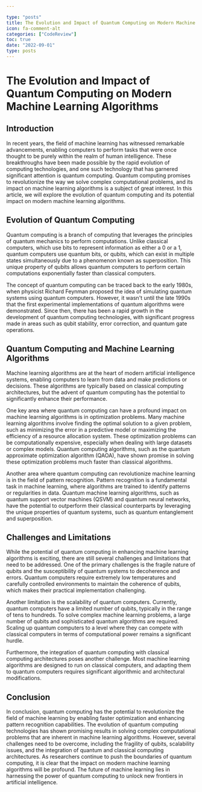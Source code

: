 ```yaml
---

type: "posts"
title: The Evolution and Impact of Quantum Computing on Modern Machine Learning Algorithms
icon: fa-comment-alt
categories: ["CodeReview"]
toc: true
date: "2022-09-01"
type: posts
---
```





# The Evolution and Impact of Quantum Computing on Modern Machine Learning Algorithms

## Introduction

In recent years, the field of machine learning has witnessed remarkable advancements, enabling computers to perform tasks that were once thought to be purely within the realm of human intelligence. These breakthroughs have been made possible by the rapid evolution of computing technologies, and one such technology that has garnered significant attention is quantum computing. Quantum computing promises to revolutionize the way we solve complex computational problems, and its impact on machine learning algorithms is a subject of great interest. In this article, we will explore the evolution of quantum computing and its potential impact on modern machine learning algorithms.

## Evolution of Quantum Computing

Quantum computing is a branch of computing that leverages the principles of quantum mechanics to perform computations. Unlike classical computers, which use bits to represent information as either a 0 or a 1, quantum computers use quantum bits, or qubits, which can exist in multiple states simultaneously due to a phenomenon known as superposition. This unique property of qubits allows quantum computers to perform certain computations exponentially faster than classical computers.

The concept of quantum computing can be traced back to the early 1980s, when physicist Richard Feynman proposed the idea of simulating quantum systems using quantum computers. However, it wasn't until the late 1990s that the first experimental implementations of quantum algorithms were demonstrated. Since then, there has been a rapid growth in the development of quantum computing technologies, with significant progress made in areas such as qubit stability, error correction, and quantum gate operations.

## Quantum Computing and Machine Learning Algorithms

Machine learning algorithms are at the heart of modern artificial intelligence systems, enabling computers to learn from data and make predictions or decisions. These algorithms are typically based on classical computing architectures, but the advent of quantum computing has the potential to significantly enhance their performance.

One key area where quantum computing can have a profound impact on machine learning algorithms is in optimization problems. Many machine learning algorithms involve finding the optimal solution to a given problem, such as minimizing the error in a predictive model or maximizing the efficiency of a resource allocation system. These optimization problems can be computationally expensive, especially when dealing with large datasets or complex models. Quantum computing algorithms, such as the quantum approximate optimization algorithm (QAOA), have shown promise in solving these optimization problems much faster than classical algorithms.

Another area where quantum computing can revolutionize machine learning is in the field of pattern recognition. Pattern recognition is a fundamental task in machine learning, where algorithms are trained to identify patterns or regularities in data. Quantum machine learning algorithms, such as quantum support vector machines (QSVM) and quantum neural networks, have the potential to outperform their classical counterparts by leveraging the unique properties of quantum systems, such as quantum entanglement and superposition.

## Challenges and Limitations

While the potential of quantum computing in enhancing machine learning algorithms is exciting, there are still several challenges and limitations that need to be addressed. One of the primary challenges is the fragile nature of qubits and the susceptibility of quantum systems to decoherence and errors. Quantum computers require extremely low temperatures and carefully controlled environments to maintain the coherence of qubits, which makes their practical implementation challenging.

Another limitation is the scalability of quantum computers. Currently, quantum computers have a limited number of qubits, typically in the range of tens to hundreds. To solve complex machine learning problems, a large number of qubits and sophisticated quantum algorithms are required. Scaling up quantum computers to a level where they can compete with classical computers in terms of computational power remains a significant hurdle.

Furthermore, the integration of quantum computing with classical computing architectures poses another challenge. Most machine learning algorithms are designed to run on classical computers, and adapting them to quantum computers requires significant algorithmic and architectural modifications.

## Conclusion

In conclusion, quantum computing has the potential to revolutionize the field of machine learning by enabling faster optimization and enhancing pattern recognition capabilities. The evolution of quantum computing technologies has shown promising results in solving complex computational problems that are inherent in machine learning algorithms. However, several challenges need to be overcome, including the fragility of qubits, scalability issues, and the integration of quantum and classical computing architectures. As researchers continue to push the boundaries of quantum computing, it is clear that the impact on modern machine learning algorithms will be profound. The future of machine learning lies in harnessing the power of quantum computing to unlock new frontiers in artificial intelligence.